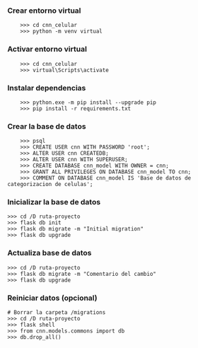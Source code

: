 
<h3>Crear entorno virtual</h3>

```
    >>> cd cnn_celular
    >>> python -m venv virtual
```

<h3>Activar entorno virtual</h3>

```
    >>> cd cnn_celular
    >>> virtual\Scripts\activate
```

<h3>Instalar dependencias</h3>

```
    >>> python.exe -m pip install --upgrade pip
    >>> pip install -r requirements.txt
```

<h3>Crear la base de datos</h3>

```
    >>> psql
    >>> CREATE USER cnn WITH PASSWORD 'root';
    >>> ALTER USER cnn CREATEDB;
    >>> ALTER USER cnn WITH SUPERUSER;
    >>> CREATE DATABASE cnn_model WITH OWNER = cnn;
    >>> GRANT ALL PRIVILEGES ON DATABASE cnn_model TO cnn;
    >>> COMMENT ON DATABASE cnn_model IS 'Base de datos de categorizacion de celulas';
```

<h3>Inicializar la base de datos</h3>

```
>>> cd /D ruta-proyecto
>>> flask db init
>>> flask db migrate -m "Initial migration"
>>> flask db upgrade
```

<h3>Actualiza base de datos</h3>

```
>>> cd /D ruta-proyecto
>>> flask db migrate -m "Comentario del cambio"
>>> flask db upgrade
```

<h3>Reiniciar datos (opcional)</h3>

```
# Borrar la carpeta /migrations
>>> cd /D ruta-proyecto
>>> flask shell
>>> from cnn.models.commons import db
>>> db.drop_all()
```